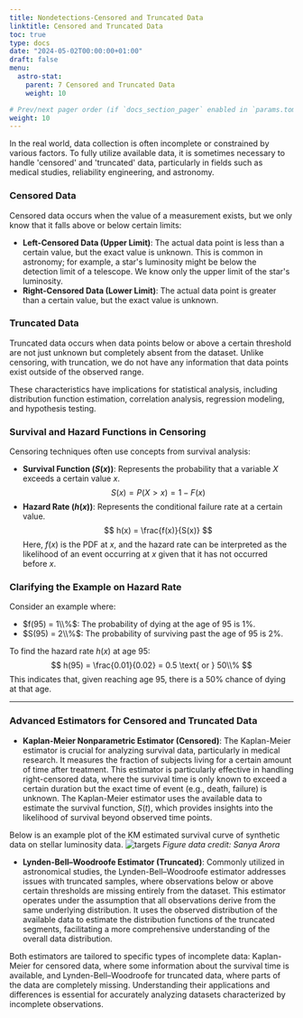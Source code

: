 ```yaml
---
title: Nondetections-Censored and Truncated Data
linktitle: Censored and Truncated Data
toc: true
type: docs
date: "2024-05-02T00:00:00+01:00"
draft: false
menu:
  astro-stat:
    parent: 7 Censored and Truncated Data
    weight: 10

# Prev/next pager order (if `docs_section_pager` enabled in `params.toml`)
weight: 10
---
```


In the real world, data collection is often incomplete or constrained by various factors. To fully utilize available data, it is sometimes necessary to handle 'censored' and 'truncated' data, particularly in fields such as medical studies, reliability engineering, and astronomy.

### Censored Data
Censored data occurs when the value of a measurement exists, but we only know that it falls above or below certain limits:
- **Left-Censored Data (Upper Limit)**: The actual data point is less than a certain value, but the exact value is unknown. This is common in astronomy; for example, a star's luminosity might be below the detection limit of a telescope. We know only the upper limit of the star's luminosity.
- **Right-Censored Data (Lower Limit)**: The actual data point is greater than a certain value, but the exact value is unknown.

### Truncated Data
Truncated data occurs when data points below or above a certain threshold are not just unknown but completely absent from the dataset. Unlike censoring, with truncation, we do not have any information that data points exist outside of the observed range.

These characteristics have implications for statistical analysis, including distribution function estimation, correlation analysis, regression modeling, and hypothesis testing.

### Survival and Hazard Functions in Censoring

Censoring techniques often use concepts from survival analysis:
- **Survival Function ($S(x)$)**: Represents the probability that a variable $X$ exceeds a certain value $x$.
  $$
  S(x) = P(X > x) = 1 - F(x)
  $$
- **Hazard Rate ($h(x)$)**: Represents the conditional failure rate at a certain value.
  $$
  h(x) = \frac{f(x)}{S(x)}
  $$
  Here, $f(x)$ is the PDF at $x$, and the hazard rate can be interpreted as the likelihood of an event occurring at $x$ given that it has not occurred before $x$.

### Clarifying the Example on Hazard Rate

Consider an example where:
- $f(95) = 1\\%$: The probability of dying at the age of 95 is 1%.
- $S(95) = 2\\%$: The probability of surviving past the age of 95 is 2%.

To find the hazard rate $h(x)$ at age 95:
$$
h(95) = \frac{0.01}{0.02} = 0.5 \text{ or } 50\\%
$$
This indicates that, given reaching age 95, there is a 50% chance of dying at that age.

---
### Advanced Estimators for Censored and Truncated Data

- **Kaplan-Meier Nonparametric Estimator (Censored)**: The Kaplan-Meier estimator is crucial for analyzing survival data, particularly in medical research. It measures the fraction of subjects living for a certain amount of time after treatment. This estimator is particularly effective in handling right-censored data, where the survival time is only known to exceed a certain duration but the exact time of event (e.g., death, failure) is unknown. The Kaplan-Meier estimator uses the available data to estimate the survival function, $S(t)$, which provides insights into the likelihood of survival beyond observed time points.

Below is an example plot of the KM estimated survival curve of synthetic data on stellar luminosity data.
![targets](/ast-stat/KM.png)
*Figure data credit: Sanya Arora*

- **Lynden-Bell–Woodroofe Estimator (Truncated)**: Commonly utilized in astronomical studies, the Lynden-Bell–Woodroofe estimator addresses issues with truncated samples, where observations below or above certain thresholds are missing entirely from the dataset. This estimator operates under the assumption that all observations derive from the same underlying distribution. It uses the observed distribution of the available data to estimate the distribution functions of the truncated segments, facilitating a more comprehensive understanding of the overall data distribution.

Both estimators are tailored to specific types of incomplete data: Kaplan-Meier for censored data, where some information about the survival time is available, and Lynden-Bell–Woodroofe for truncated data, where parts of the data are completely missing. Understanding their applications and differences is essential for accurately analyzing datasets characterized by incomplete observations.

